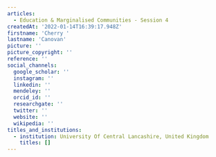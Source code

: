 ```yaml
---
articles:
  - Education & Marginalised Communities - Session 4
createdAt: '2022-01-14T16:39:17.948Z'
firstname: 'Cherry '
lastname: 'Canovan'
picture: ''
picture_copyright: ''
reference: ''
social_channels:
  google_scholar: ''
  instagram: ''
  linkedin: ''
  mendeley: ''
  orcid_id: ''
  researchgate: ''
  twitter: ''
  website: ''
  wikipedia: ''
titles_and_institutions:
  - institution: University Of Central Lancashire, United Kingdom
    titles: []
---
```

